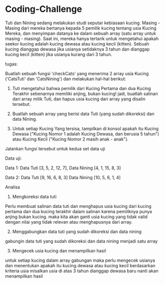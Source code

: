 # Coding-Challenge

Tuti dan Nining sedang melakukan studi seputar kebiasaan kucing. Masing - Masing dari mereka bertanya kepada 5 pemilik kucing tentang usia Kucing Mereka, dan menyimpan datanya ke dalam sebuah array (satu array untuk masing - masing). Saat ini, mereka hanya tertarik untuk mengetahui apakah seekor kucing adalah kucing dewasa atau kucing kecil (kitten). Sebuah kucing dianggap dewasa jika usianya setidaknya 3 tahun dan dianggap kucing kecil (kitten) jika usianya kurang dari 3 tahun.

tugas:

Buatlah sebuah fungsi 'checkCats' yang menerima 2 array usia Kucing ('CatsTuti' dan 'CatsNining') dan melakukan hal-hal berikut:

1. Tuti mengetahui bahwa pemilik dari Kucing Pertama dan dua Kucing Terakhir sebenarnya memiliki anjing, bukan kucing! jadi, buatlah salinan dari array milik Tuti, dan hapus usia kucing dari array yang disalin tersebut.

2. Buatlah sebuah array yang berisi data Tuti (yang sudah dikoreksi) dan data Nining.

3. Untuk setiap Kucing Yang tersisa, tampilkan di konsol apakah itu Kucing Dewasa ("Kucing Nomor 1 adalah Kucing Dewasa, dan berusia 5 tahun") atau Kucing Kecil ("Kucing Nomor 2 masih anak - anak").

Jalankan fungsi tersebut untuk kedua set data uji

Data uji:

Data 1: Data Tuti [3, 5, 2, 12, 7], Data Nining [4, 1, 15, 8, 3]

Data 2: Data Tuti [9, 16, 6, 8, 3] Data Nining [10, 5, 6, 1, 4]

Analisa

1. Mengkoreksi data tuti

Perlu membuat salinan data tuti dan menghapus usia kucing dari kucing pertama dan dua kucing terakhir dalam salinan karena pemiliknya punya anjing bukan kucing. maka kita akan ganti usia kucing yang tidak valid dengan nilai yang tidak relevan atau menghapusnya dari array.

2. Menggabungkan data tuti yang sudah dikoreksi dan data nining

gabungin data tuti yang sudah dikoreksi dan data nining menjadi satu array

3. Mengecek usia kucing dan menampilkan hasil

untuk setiap kucing dalam array gabungan maka perlu mengecek usianya dan menentukan apakah itu kucing dewasa atau kucing kecil berdasarkan kriteria usia misalkan usia di atas 3 tahun dianggap dewasa baru nanti akan menampilkan hasil
